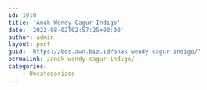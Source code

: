 ```yaml
---
id: 1010
title: 'Anak Wendy Cagur Indigo'
date: '2022-08-02T02:57:25+00:00'
author: admin
layout: post
guid: 'https://bos.awn.biz.id/anak-wendy-cagur-indigo/'
permalink: /anak-wendy-cagur-indigo/
categories:
    - Uncategorized
---
```


